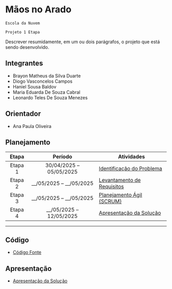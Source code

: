 # Mãos no Arado 

`Escola da Nuvem `

`Projeto 1 Etapa`


Descrever resumidamente, em um ou dois parágrafos, o projeto que está sendo desenvolvido.

## Integrantes

* Brayon Matheus da Silva Duarte
* Diogo Vasconcelos Campos
* Haniel Sousa Baldov
* Maria Eduarda De Souza Cabral
* Leonardo Teles De Souza Menezes


## Orientador 

* Ana Paula Oliveira


## Planejamento  

| Etapa   | Período                   | Atividades                                                                                   |
|:-------:|:-------------------------:|----------------------------------------------------------------------------------------------|
| Etapa 1 | 30/04/2025 – 05/05/2025 | [Identificação do Problema](/identificacao.md)                                               |
| Etapa 2 | \_\_/05/2025 – \_\_/05/2025 | [Levantamento de Requisitos](/levantamento.md)                                               |
| Etapa 3 | \_\_/05/2025 – \_\_/05/2025 | [Planejamento Ágil (SCRUM)](/scrum.md)                                                       |
| Etapa 4 | \_\_/05/2025 – 12/05/2025  | [Apresentação da Solução](/apresentacao.md)                                                  |

---

## Código  
- [Código Fonte](src/README.md)

## Apresentação  
- [Apresentação da Solução](/apresentacao.md)
